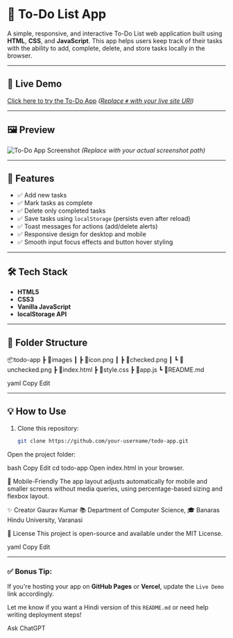 # 📝 To-Do List App

A simple, responsive, and interactive To-Do List web application built using **HTML**, **CSS**, and **JavaScript**. This app helps users keep track of their tasks with the ability to add, complete, delete, and store tasks locally in the browser.

---

## 🚀 Live Demo

[Click here to try the To-Do App](#) *([Replace `#` with your live site URl](https://gauravbhu23.github.io/To-do-App-List/))*

---

## 🖼️ Preview

![To-Do App Screenshot](./images/preview.png) *(Replace with your actual screenshot path)*

---

## 🔧 Features

- ✅ Add new tasks
- ✅ Mark tasks as complete
- ✅ Delete only completed tasks
- ✅ Save tasks using `localStorage` (persists even after reload)
- ✅ Toast messages for actions (add/delete alerts)
- ✅ Responsive design for desktop and mobile
- ✅ Smooth input focus effects and button hover styling

---

## 🛠️ Tech Stack

- **HTML5**
- **CSS3**
- **Vanilla JavaScript**
- **localStorage API**

---

## 📁 Folder Structure

📦todo-app
┣ 📂images
┃ ┣ 📄icon.png
┃ ┣ 📄checked.png
┃ ┗ 📄unchecked.png
┣ 📄index.html
┣ 📄style.css
┣ 📄app.js
┗ 📄README.md

yaml
Copy
Edit

---

## 💡 How to Use

1. Clone this repository:
   ```bash
   git clone https://github.com/your-username/todo-app.git
Open the project folder:

bash
Copy
Edit
cd todo-app
Open index.html in your browser.

📱 Mobile-Friendly
The app layout adjusts automatically for mobile and smaller screens without media queries, using percentage-based sizing and flexbox layout.

✨ Creator
Gaurav Kumar
📚 Department of Computer Science,
🎓 Banaras Hindu University, Varanasi

📜 License
This project is open-source and available under the MIT License.

yaml
Copy
Edit

---

### ✅ Bonus Tip:

If you're hosting your app on **GitHub Pages** or **Vercel**, update the `Live Demo` link accordingly.

Let me know if you want a Hindi version of this `README.md` or need help writing deployment steps!








Ask ChatGPT
